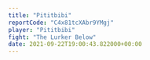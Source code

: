 ```yaml
---
title: "Pititbibi"
reportCode: "C4x81tcXAbr9YMgj"
player: "Pititbibi"
fight: "The Lurker Below"
date: 2021-09-22T19:00:43.822000+00:00
---
```


